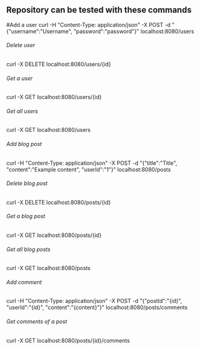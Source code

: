 ## Repository can be tested with these commands

#Add a user
curl -H "Content-Type: application/json" -X POST -d "{\"username\":\"Username\", \"password\":\"password\"}" localhost:8080/users

###### Delete user
curl -X DELETE localhost:8080/users/{id}

###### Get a user
curl -X GET localhost:8080/users/{id}

###### Get all users
curl -X GET localhost:8080/users

###### Add blog post
curl -H "Content-Type: application/json" -X POST -d "{\"title\":\"Title\", \"content\":\"Example content\", \"userId\":\"1\"}" localhost:8080/posts

###### Delete blog post
curl -X DELETE localhost:8080/posts/{id}

###### Get a blog post
curl -X GET localhost:8080/posts/{id}

###### Get all blog posts
curl -X GET localhost:8080/posts

###### Add comment
curl -H "Content-Type: application/json" -X POST -d "{\"postId\":\"{id}\", \"userId\":\"{id}\", \"content\":\"{content}\"}" localhost:8080/posts/comments

###### Get comments of a post
curl -X GET localhost:8080/posts/{id}/comments
